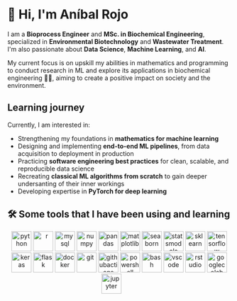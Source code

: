 # 👋 Hi, I'm Aníbal Rojo  

I am a **Bioprocess Engineer** and **MSc. in Biochemical Engineering**, specialized in **Environmental Biotechnology** and **Wastewater Treatment**. I'm also passionate about **Data Science**, **Machine Learning**, and **AI**. <br/> 

My current focus is on upskill my abilities in mathematics and programming to conduct research in ML and explore its applications in biochemical engineering 🦠🤖, aiming to create a positive impact on society and the environment.

## Learning journey  

Currently, I am interested in:
- Strengthening my foundations in **mathematics for machine learning**  
- Designing and implementing **end-to-end ML pipelines**, from data acquisition to deployment in production  
- Practicing **software engineering best practices** for clean, scalable, and reproducible data science  
- Recreating **classical ML algorithms from scratch** to gain deeper undersanting of their inner workings
- Developing expertise in **PyTorch for deep learning**  

## 🛠️ Some tools that I have been using and learning

<p align="center">
<a href="https://www.python.org/"><img src="https://cdn.jsdelivr.net/gh/devicons/devicon@latest/icons/python/python-original.svg" alt="python" width="45" height="45"/></a>
<a href="https://www.r-project.org/"><img src="https://cdn.jsdelivr.net/gh/devicons/devicon@latest/icons/r/r-original.svg" alt="r" width="45" height="45"/></a>
<a href="https://www.mysql.com/"><img src="https://cdn.jsdelivr.net/gh/devicons/devicon@latest/icons/mysql/mysql-original-wordmark.svg" alt="mysql" width="45" height="45"/></a>
<a href="https://numpy.org/"><img src="https://cdn.jsdelivr.net/gh/devicons/devicon@latest/icons/numpy/numpy-original.svg" alt="numpy" width="45" height="45"/></a>
<a href="https://pandas.pydata.org/"><img src="https://cdn.jsdelivr.net/gh/devicons/devicon@latest/icons/pandas/pandas-original-wordmark.svg" alt="pandas" width="45" height="45"/></a>
<a href="https://matplotlib.org/"><img src="https://cdn.jsdelivr.net/gh/devicons/devicon@latest/icons/matplotlib/matplotlib-original-wordmark.svg" alt="matplotlib" width="45" height="45"/></a>
<a href="https://seaborn.pydata.org/"><img src="https://seaborn.pydata.org/_images/logo-mark-lightbg.svg" alt="seaborn" width="45" height="45"/></a>
<a href="https://www.statsmodels.org/"><img src="https://www.statsmodels.org/stable/_images/statsmodels-logo-v2.svg" alt="statsmodels" width="45" height="45"/></a>
<a href="https://scikit-learn.org/"><img src="https://cdn.jsdelivr.net/gh/devicons/devicon@latest/icons/scikitlearn/scikitlearn-original.svg" alt="sklearn" width="45" height="45"/></a>
<a href="https://www.tensorflow.org/"><img src="https://cdn.jsdelivr.net/gh/devicons/devicon@latest/icons/tensorflow/tensorflow-original.svg" alt="tensorflow" width="45" height="45"/></a>
<a href="https://keras.io/"><img src="https://cdn.jsdelivr.net/gh/devicons/devicon@latest/icons/keras/keras-original.svg" alt="keras" width="45" height="45"/></a>
<a href="https://flask.palletsprojects.com/"><img src="https://cdn.jsdelivr.net/gh/devicons/devicon@latest/icons/flask/flask-original-wordmark.svg" alt="flask" width="45" height="45"/></a>
<a href="https://www.docker.com/"><img src="https://cdn.jsdelivr.net/gh/devicons/devicon@latest/icons/docker/docker-original.svg" alt="docker" width="45" height="45"/></a>
<a href="https://git-scm.com/"><img src="https://cdn.jsdelivr.net/gh/devicons/devicon@latest/icons/git/git-original.svg" alt="git" width="45" height="45"/></a>
<a href="https://github.com/features/actions"><img src="https://cdn.jsdelivr.net/gh/devicons/devicon@latest/icons/githubactions/githubactions-original-wordmark.svg" alt="githubactions" width="45" height="45"/></a>
<a href="https://learn.microsoft.com/powershell/"><img src="https://cdn.jsdelivr.net/gh/devicons/devicon@latest/icons/powershell/powershell-original.svg" alt="powershell" width="45" height="45"/></a>
<a href="https://www.gnu.org/software/bash/"><img src="https://cdn.jsdelivr.net/gh/devicons/devicon@latest/icons/bash/bash-original.svg" alt="bash" width="45" height="45"/></a>
<a href="https://code.visualstudio.com/"><img src="https://cdn.jsdelivr.net/gh/devicons/devicon@latest/icons/vscode/vscode-original.svg" alt="vscode" width="45" height="45"/></a>
<a href="https://posit.co/products/rstudio/"><img src="https://cdn.jsdelivr.net/gh/devicons/devicon@latest/icons/rstudio/rstudio-original.svg" alt="rstudio" width="45" height="45"/></a>
<a href="https://colab.research.google.com/"><img src="https://cdn.jsdelivr.net/gh/devicons/devicon@latest/icons/googlecolab/googlecolab-original.svg" alt="googlecolab" width="45" height="45"/></a>
<a href="https://jupyter.org/"><img src="https://cdn.jsdelivr.net/gh/devicons/devicon@latest/icons/jupyter/jupyter-original-wordmark.svg" alt="jupyter" width="45" height="45"/></a>         
</p>
